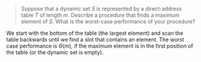 > Suppose that a dynamic set $S$ is represented by a direct-address table $T$
> of length $m$. Describe a procedure that finds a maximum element of $S$.
> What is the worst-case performance of your procedure?

We start with the bottom of the table (the largest element) and scan the table
backwards until we find a slot that contains an element. The worst case
performance is $\Theta(m)$, if the maximum element is in the first position of
the table (or the dynamic set is empty).
